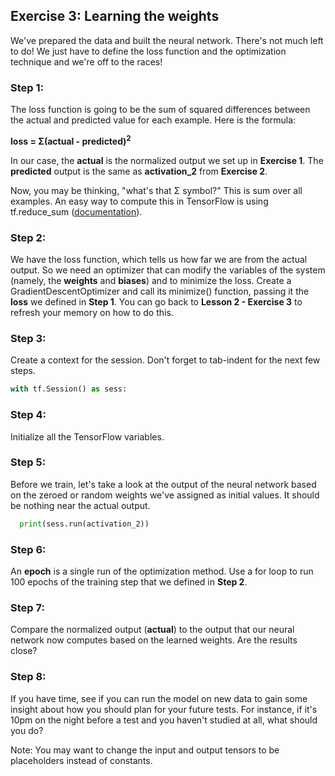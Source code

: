 ## Exercise 3: Learning the weights

We've prepared the data and built the neural network. There's not much left to do! We just have to define the loss function and the optimization technique and we're off to the races!

### Step 1:
The loss function is going to be the sum of squared differences between the actual and predicted value for each example. Here is the formula:

**loss = Σ(actual - predicted)<sup>2</sup>**

In our case, the **actual** is the normalized output we set up in **Exercise 1**. The **predicted** output is the same as **activation_2** from **Exercise 2**.

Now, you may be thinking, "what's that Σ symbol?" This is sum over all examples. An easy way to compute this in TensorFlow is using tf.reduce_sum ([documentation](https://www.tensorflow.org/api_docs/python/tf/reduce_sum)).

### Step 2:
We have the loss function, which tells us how far we are from the actual output. So we need an optimizer that can modify the variables of the system (namely, the **weights** and **biases**) and to minimize the loss. Create a GradientDescentOptimizer and call its minimize() function, passing it the **loss** we defined in **Step 1**. You can go back to **Lesson 2 - Exercise 3** to refresh your memory on how to do this.

### Step 3:
Create a context for the session. Don't forget to tab-indent for the next few steps.

```python
with tf.Session() as sess:
```

### Step 4:
Initialize all the TensorFlow variables.

### Step 5:
Before we train, let's take a look at the output of the neural network based on the zeroed or random weights we've assigned as initial values. It should be nothing near the actual output.

```python
  print(sess.run(activation_2))
```

### Step 6:
An **epoch** is a single run of the optimization method. Use a for loop to run 100 epochs of the training step that we defined in **Step 2**.

### Step 7:
Compare the normalized output (**actual**) to the output that our neural network now computes based on the learned weights. Are the results close?

### Step 8:
If you have time, see if you can run the model on new data to gain some insight about how you should plan for your future tests. For instance, if it's 10pm on the night before a test and you haven't studied at all, what should you do?

Note: You may want to change the input and output tensors to be placeholders instead of constants.